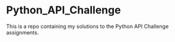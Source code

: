# Python_API_Challenge
This is a repo containing my solutions to the Python API Challenge assignments.
